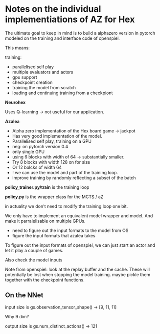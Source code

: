 # Notes on the individual implementiations of AZ for Hex

The ultimate goal to keep in mind is to build a alphazero version in pytorch modeled
on the training and interface code of openspiel.

This means:

training:
- parallelised self play
- multiple evaluators and actors
- gpu support
- checkpoint creation
- training the model from scratch
- loading and continuing training from a checkpiont


**Neurohex**

Uses Q-learning -> not useful for our application.

**Azalea**

- Alpha zero implementation of the Hex board game -> jackpot
- Has very good implementation of the model.
- Parallelised self play, training on a GPU
- neg: on pytorch version 0.4
- only single GPU
- using 6 blocks with width of 64 -> substantially smaller.
- Try 8 blocks with width 128 on for size
- Or 12 bolcks of width 64
- ! we can use the model and part of the training loop.
- improve training by randomly reflecting a subset of the batch 

**policy_trainer.py/train** is the training loop

**policy.py** is the wrapper class for the MCTS / aZ

in actuality we don't need to modify the training loop one bit.

We only have to implement an equivalent model wrapper and model.
And make it parralelisable on multiple GPUs.

- need to figure out the input formats to the model from OS
- figure the input formats that azalea takes


To figure out the input formats of openspiel, we can just start an actor and let
it play a couple of games.

Also check the model inputs


Note from openspiel: look at the replay buffer and the cache. 
These will potentially be lost when stopping the model training.
maybe pickle them together with the checkpoint functions.

## On the NNet

input size is gs.observation_tensor_shape()  -> [9, 11, 11]

Why 9 dim?

output size is gs.num_distinct_actions() -> 121
